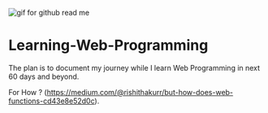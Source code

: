 

![gif for github read me](https://user-images.githubusercontent.com/79630997/150179420-ff1aab82-156b-451f-b3ad-4cdfbe37629e.gif)


# Learning-Web-Programming
The plan is to document my journey while I learn Web Programming in next 60 days and beyond.

For How ?
 (https://medium.com/@rishithakurr/but-how-does-web-functions-cd43e8e52d0c).

